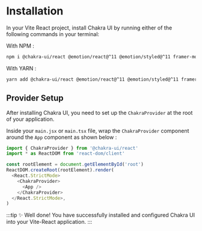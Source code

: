 # Installation 

In your Vite React project, install Chakra UI by running either of the following commands in your terminal:

With NPM :

```bash
npm i @chakra-ui/react @emotion/react@^11 @emotion/styled@^11 framer-motion@^6
```

With YARN :

```bash
yarn add @chakra-ui/react @emotion/react@^11 @emotion/styled@^11 framer-motion@^6
```

## Provider Setup

After installing Chakra UI, you need to set up the `ChakraProvider` at the root of your application.

Inside your `main.jsx` or `main.tsx` file, wrap the `ChakraProvider` component around the `App` component as shown below :

```js
import { ChakraProvider } from '@chakra-ui/react'
import * as ReactDOM from 'react-dom/client'

const rootElement = document.getElementById('root')
ReactDOM.createRoot(rootElement).render(
  <React.StrictMode>
    <ChakraProvider>
      <App />
    </ChakraProvider>
  </React.StrictMode>,
)
```

:::tip
:sparkles: Well done! You have successfully installed and configured Chakra UI into your Vite-React application.
:::

